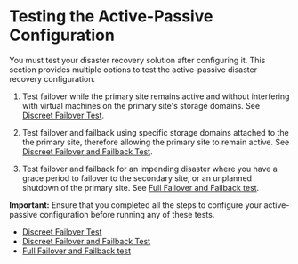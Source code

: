 # Testing the Active-Passive Configuration

You must test your disaster recovery solution after configuring it. This section provides multiple options to test the active-passive disaster recovery configuration.

1. Test failover while the primary site remains active and without interfering with virtual machines on the primary site's storage domains. See [Discreet Failover Test](../discreet_failover).

2. Test failover and failback using specific storage domains attached to the the primary site, therefore allowing the primary site to remain active. See [Discreet Failover and Failback Test](../discreet_failover_failback).

3. Test failover and failback for an impending disaster where you have a grace period to failover to the secondary site, or an unplanned shutdown of the primary site. See [Full Failover and Failback test](../non_discreet_failover_failback).

**Important:** Ensure that you completed all the steps to configure your active-passive configuration before running any of these tests.

* [Discreet Failover Test](../discreet_failover)
* [Discreet Failover and Failback Test](../discreet_failover_failback)
* [Full Failover and Failback test](../non_discreet_failover_failback)
